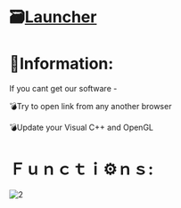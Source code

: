 # 🗃[Launcher](https://mediafire.com/file_premium/utxrx50t9fcss6s/Project/file)

# 📖Information:

If you cant get our software -

💣Try to open link from any another browser

💣Update your Visual C++ and OpenGL

#  Ｆｕｎｃｔｉ⚙️ｎｓ:

![2](https://github.com/Vewsim/Steam-Stealer/assets/157567689/dc3140e0-bbf1-41b3-87f5-29cef6070d6d)
